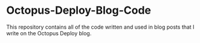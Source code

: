 # Octopus-Deploy-Blog-Code
This repository contains all of the code written and used in blog posts that I write on the Octopus Deploy blog.
